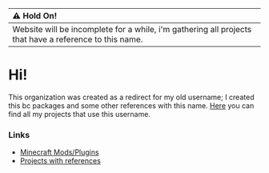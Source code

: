 <center>
  
| :warning: Hold On!              |
|:---------------------------|
| Website will be incomplete for a while, i'm gathering all projects that have a reference to this name. |
</center>

# Hi!
This organization was created as a redirect for my old username; I created this bc packages and some other references with this name. [Here](https://dracoyt.github.io/) you can find all my projects that use this username.
### Links
* [Minecraft Mods/Plugins](https://dracoyt.github.io/mc-mod-list/)
* [Projects with references](https://dracoyt.github.io/p-references)
